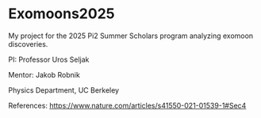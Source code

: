 # Exomoons2025
My project for the 2025 Pi2 Summer Scholars program analyzing exomoon discoveries.

PI: Professor Uros Seljak

Mentor: Jakob Robnik

Physics Department, UC Berkeley

References:
https://www.nature.com/articles/s41550-021-01539-1#Sec4
